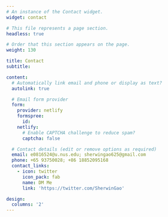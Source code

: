 ```yaml
---
# An instance of the Contact widget.
widget: contact

# This file represents a page section.
headless: true

# Order that this section appears on the page.
weight: 130

title: Contact
subtitle:

content:
  # Automatically link email and phone or display as text?
  autolink: true

  # Email form provider
  form:
    provider: netlify
    formspree:
      id:
    netlify:
      # Enable CAPTCHA challenge to reduce spam?
      captcha: false

  # Contact details (edit or remove options as required)
  email: e0816524@u.nus.edu; sherwingao625@gmail.com
  phone: +65 93750028; +86 18852095168
  contact_links:
    - icon: twitter
      icon_pack: fab
      name: DM Me
      link: 'https://twitter.com/SherwinGao'

design:
  columns: '2'
---
```

